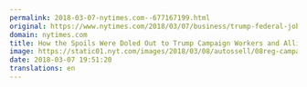 ```yaml
---
permalink: 2018-03-07-nytimes.com--677167199.html
original: https://www.nytimes.com/2018/03/07/business/trump-federal-jobs.html?partner=rss&amp;emc=rss
domain: nytimes.com
title: How the Spoils Were Doled Out to Trump Campaign Workers and Allies
image: https://static01.nyt.com/images/2018/03/08/autossell/08reg-campaign1/merlin_132729626_2c855d08-83c1-4004-a269-c903b42b1517-mediumThreeByTwo440.jpg
date: 2018-03-07 19:51:20
translations: en
---
```


